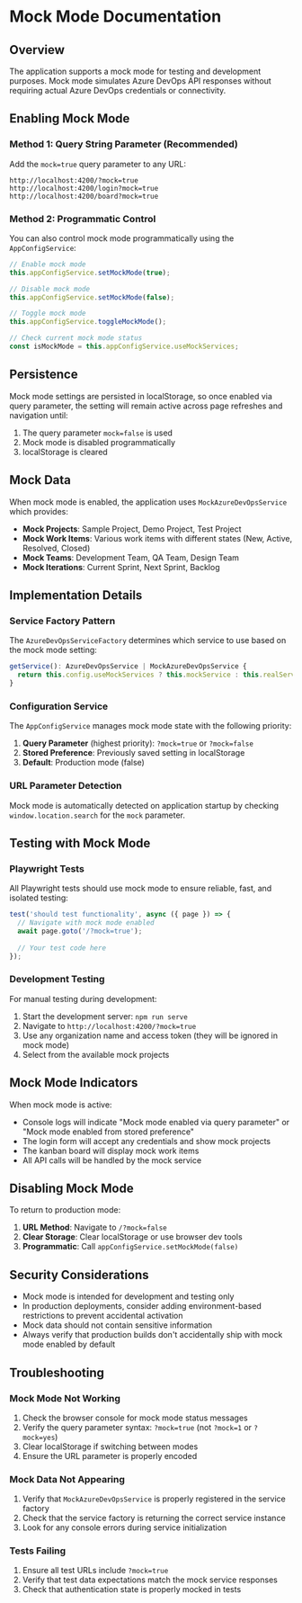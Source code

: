 # Mock Mode Documentation

## Overview

The application supports a mock mode for testing and development purposes. Mock mode simulates Azure DevOps API responses without requiring actual Azure DevOps credentials or connectivity.

## Enabling Mock Mode

### Method 1: Query String Parameter (Recommended)

Add the `mock=true` query parameter to any URL:

```text
http://localhost:4200/?mock=true
http://localhost:4200/login?mock=true
http://localhost:4200/board?mock=true
```

### Method 2: Programmatic Control

You can also control mock mode programmatically using the `AppConfigService`:

```typescript
// Enable mock mode
this.appConfigService.setMockMode(true);

// Disable mock mode
this.appConfigService.setMockMode(false);

// Toggle mock mode
this.appConfigService.toggleMockMode();

// Check current mock mode status
const isMockMode = this.appConfigService.useMockServices;
```

## Persistence

Mock mode settings are persisted in localStorage, so once enabled via query parameter, the setting will remain active across page refreshes and navigation until:

1. The query parameter `mock=false` is used
2. Mock mode is disabled programmatically
3. localStorage is cleared

## Mock Data

When mock mode is enabled, the application uses `MockAzureDevOpsService` which provides:

- **Mock Projects**: Sample Project, Demo Project, Test Project
- **Mock Work Items**: Various work items with different states (New, Active, Resolved, Closed)
- **Mock Teams**: Development Team, QA Team, Design Team
- **Mock Iterations**: Current Sprint, Next Sprint, Backlog

## Implementation Details

### Service Factory Pattern

The `AzureDevOpsServiceFactory` determines which service to use based on the mock mode setting:

```typescript
getService(): AzureDevOpsService | MockAzureDevOpsService {
  return this.config.useMockServices ? this.mockService : this.realService;
}
```

### Configuration Service

The `AppConfigService` manages mock mode state with the following priority:

1. **Query Parameter** (highest priority): `?mock=true` or `?mock=false`
2. **Stored Preference**: Previously saved setting in localStorage
3. **Default**: Production mode (false)

### URL Parameter Detection

Mock mode is automatically detected on application startup by checking `window.location.search` for the `mock` parameter.

## Testing with Mock Mode

### Playwright Tests

All Playwright tests should use mock mode to ensure reliable, fast, and isolated testing:

```typescript
test('should test functionality', async ({ page }) => {
  // Navigate with mock mode enabled
  await page.goto('/?mock=true');
  
  // Your test code here
});
```

### Development Testing

For manual testing during development:

1. Start the development server: `npm run serve`
2. Navigate to `http://localhost:4200/?mock=true`
3. Use any organization name and access token (they will be ignored in mock mode)
4. Select from the available mock projects

## Mock Mode Indicators

When mock mode is active:

- Console logs will indicate "Mock mode enabled via query parameter" or "Mock mode enabled from stored preference"
- The login form will accept any credentials and show mock projects
- The kanban board will display mock work items
- All API calls will be handled by the mock service

## Disabling Mock Mode

To return to production mode:

1. **URL Method**: Navigate to `/?mock=false`
2. **Clear Storage**: Clear localStorage or use browser dev tools
3. **Programmatic**: Call `appConfigService.setMockMode(false)`

## Security Considerations

- Mock mode is intended for development and testing only
- In production deployments, consider adding environment-based restrictions to prevent accidental activation
- Mock data should not contain sensitive information
- Always verify that production builds don't accidentally ship with mock mode enabled by default

## Troubleshooting

### Mock Mode Not Working

1. Check the browser console for mock mode status messages
2. Verify the query parameter syntax: `?mock=true` (not `?mock=1` or `?mock=yes`)
3. Clear localStorage if switching between modes
4. Ensure the URL parameter is properly encoded

### Mock Data Not Appearing

1. Verify that `MockAzureDevOpsService` is properly registered in the service factory
2. Check that the service factory is returning the correct service instance
3. Look for any console errors during service initialization

### Tests Failing

1. Ensure all test URLs include `?mock=true`
2. Verify that test data expectations match the mock service responses
3. Check that authentication state is properly mocked in tests
